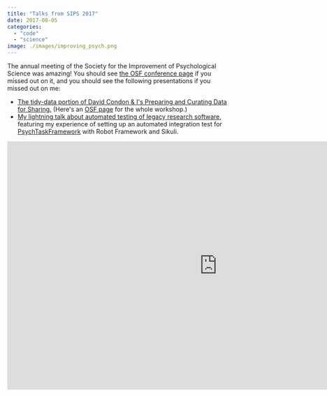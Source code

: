 ```yaml
---
title: "Talks from SIPS 2017"
date: 2017-08-05
categories:
  - "code"
  - "science"
image: ./images/improving_psych.png
---
```


The annual meeting of the Society for the Improvement of Psychological Science was amazing! You should see [the OSF conference page](https://osf.io/jtcu9/) if you missed out on it, and you should see the following presentations if you missed out on me:

- [The tidy-data portion of David Condon & I's Preparing and Curating Data for Sharing.](http://simon.podhajsky.net/sips-2017-curation/) (Here's an [OSF page](https://osf.io/p7zv3/) for the whole workshop.)
- [My lightning talk about automated testing of legacy research software](https://docs.google.com/presentation/d/1LvFHVHafyie5NgcQH5rWhk9vQLfnoZW1tcnkqWmvk6U/edit?usp=sharing), featuring my experience of setting up an automated integration test for [PsychTaskFramework](github.com/YaleDecisionNeuro/PsychTaskFramework) with Robot Framework and Sikuli.

<iframe src="https://docs.google.com/presentation/d/e/2PACX-1vQTc5VajwxkJkDGhZJO5WFRWKPhYyLmj8WvSVhwXkoyx3cpXiKdv2rjDgdkf0eRun04iyLXRvWh3g-6/embed?start=false&amp;loop=true&amp;delayms=5000" frameborder="0" width="960" height="569" allowfullscreen="true" mozallowfullscreen="true" webkitallowfullscreen="true"></iframe>
